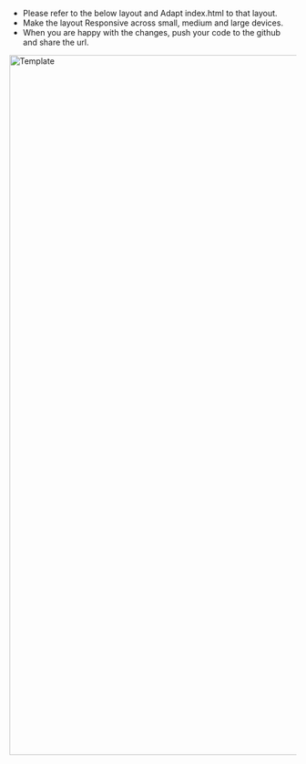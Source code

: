 

* Please refer to the below layout and Adapt index.html to that layout.
* Make the layout Responsive across small, medium and large devices.
* When you are happy with the changes, push your code to the github and share the url.

<img width="1227" alt="Template" src="https://user-images.githubusercontent.com/1440221/123091613-7b258d80-d421-11eb-8f20-3f6ae73ca2df.png">

